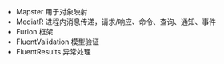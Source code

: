 - Mapster 用于对象映射
- MediatR 进程内消息传递，请求/响应、命令、查询、通知、事件
- Furion 框架
- FluentValidation 模型验证
- FluentResults 异常处理
